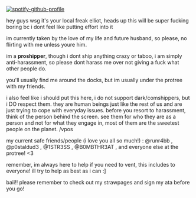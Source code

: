[![spotify-github-profile](https://spotify-github-profile.kittinanx.com/api/view?uid=31gso7f2p4lrmgghgzyc5asyl6am&cover_image=true&theme=novatorem&show_offline=true&background_color=121212&interchange=false&bar_color=53b14f&bar_color_cover=false)](https://spotify-github-profile.kittinanx.com/api/view?uid=31gso7f2p4lrmgghgzyc5asyl6am&redirect=true)

hey guys wsg it's your local freak elliot, heads up this will be super fucking boring bc i dont feel like putting effort into it

im currently taken by the love of my life and future husband, so please, no flirting with me unless youre him.

im a **proshipper**, though i dont ship anything crazy or taboo, i am simply anti-harassment, so please dont harass me over not giving a fuck what other people do.

you'll usually find me around the docks, but im usually under the protree with my friends.

i also feel like i should put this here, i do not support dark/comshippers, but i DO respect them. they are human beings just like the rest of us and are just trying to cope with everyday issues. before you resort to harassment, think of the person behind the screen. see them for who they are as a person and not for what they engage in, most of them are the sweetest people on the planet. /vpos

my current safe friends/people (i love you all so much!) : @runr4bb , @p0staldud3 , @1STR3SS , @B0MBTHR3AT , and everyone else at the protree! <3

remember, im always here to help if you need to vent, this includes to everyone! ill try to help as best as i can :]

baii!! please remember to check out my strawpages and sign my ata before you go!
